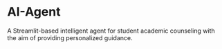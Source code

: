 # AI-Agent
A Streamlit-based intelligent agent for student academic counseling with the aim of providing personalized guidance.
